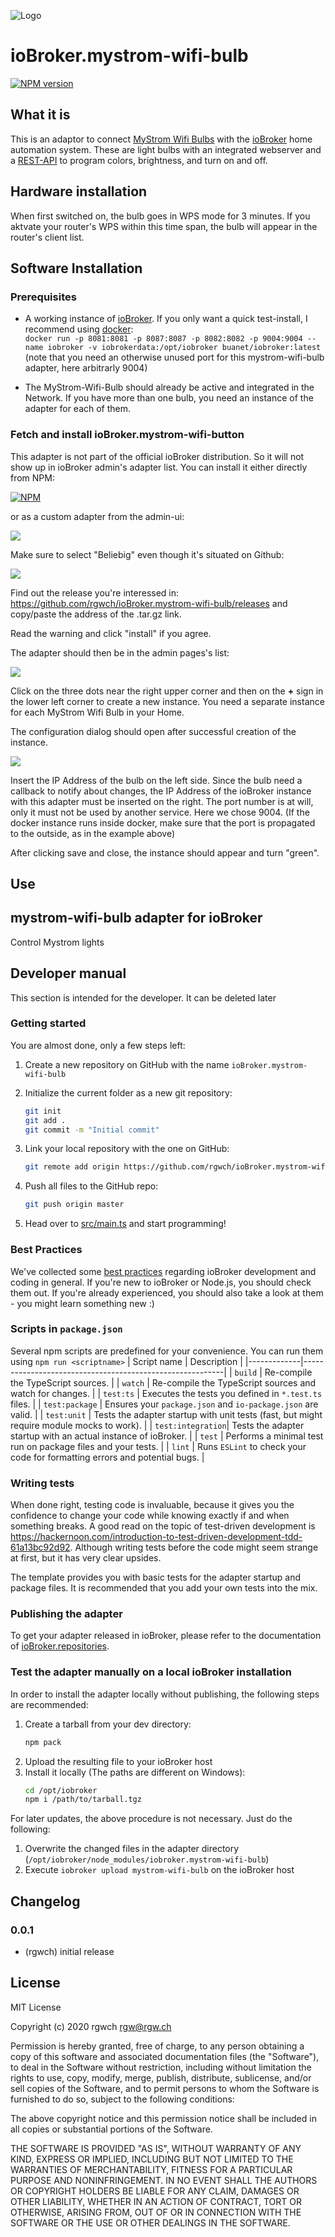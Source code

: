 ![Logo](admin/mystrom-wifi-bulb.png)
# ioBroker.mystrom-wifi-bulb

[![NPM version](http://img.shields.io/npm/v/iobroker.mystrom-wifi-bulb.svg)](https://www.npmjs.com/package/iobroker.mystrom-wifi-bulb)

## What it is

This is an adaptor to connect [MyStrom Wifi Bulbs](https://mystrom.ch/de/wifi-bulb/) with the [ioBroker](https://www.iobroker.net) home automation system. These are light bulbs with an integrated webserver and a [REST-API](http://api.mystrom.ch) to program colors, brightness, and turn on and off.
 
## Hardware installation

When first switched on, the bulb goes in WPS mode for 3 minutes. If you aktvate your router's WPS within this time span, the bulb will appear in the router's client list.

## Software Installation

### Prerequisites

- A working instance of [ioBroker](http://www.iobroker.net). If you only want a quick test-install, I recommend using [docker](https://www.docker.com/):  
`docker run -p 8081:8081 -p 8087:8087 -p 8082:8082 -p 9004:9004 --name iobroker -v iobrokerdata:/opt/iobroker buanet/iobroker:latest` (note that you need an otherwise unused port for this mystrom-wifi-bulb adapter, here arbitrarly 9004)

- The MyStrom-Wifi-Bulb should already be active and integrated in the Network. If you have more than one bulb, you need an instance of the adapter for each of them.

### Fetch and install ioBroker.mystrom-wifi-button

This adapter is not part of the official ioBroker distribution. So it will not show up in ioBroker admin's adapter list. You can install it either directly from NPM:

[![NPM](https://nodei.co/npm/iobroker.mystrom-wifi-bulb.png)](https://nodei.co/npm/iobroker.mystrom-wifi-bulb/)

or as a custom adapter from the admin-ui:

![](doc/bulb_1.jpg)

Make sure to select "Beliebig" even though it's situated on Github:

![](doc/bulb_2.jpg)

Find out the release you're interessed in: <https://github.com/rgwch/ioBroker.mystrom-wifi-bulb/releases> and copy/paste the address of the .tar.gz link.

Read the warning and click "install" if you agree.

The adapter should then be in the admin pages's list:

![](doc/bulb_3.jpg)

Click on the three dots near the right upper corner and then on the **+** sign in the lower left corner to create a new instance. You need a separate instance for each MyStrom Wifi Bulb in your Home.

The configuration dialog should open after successful creation of the instance. 

![](doc/bulb_4.jpg)

Insert the IP Address of the bulb on the left side. Since the bulb need a callback to notify about changes, the IP Address of the ioBroker instance with this adapter must be inserted on the right. The port number is at will, only it must not be used by another service. Here we chose 9004. (If the docker instance runs inside docker, make sure that the port is propagated to the outside, as in the example above)

After clicking save and close, the instance should appear and turn "green".

## Use


## mystrom-wifi-bulb adapter for ioBroker

Control Mystrom lights

## Developer manual
This section is intended for the developer. It can be deleted later

### Getting started

You are almost done, only a few steps left:
1. Create a new repository on GitHub with the name `ioBroker.mystrom-wifi-bulb`
1. Initialize the current folder as a new git repository:  
    ```bash
    git init
    git add .
    git commit -m "Initial commit"
    ```
1. Link your local repository with the one on GitHub:  
    ```bash
    git remote add origin https://github.com/rgwch/ioBroker.mystrom-wifi-bulb
    ```

1. Push all files to the GitHub repo:  
    ```bash
    git push origin master
    ```
1. Head over to [src/main.ts](src/main.ts) and start programming!

### Best Practices
We've collected some [best practices](https://github.com/ioBroker/ioBroker.repositories#development-and-coding-best-practices) regarding ioBroker development and coding in general. If you're new to ioBroker or Node.js, you should
check them out. If you're already experienced, you should also take a look at them - you might learn something new :)

### Scripts in `package.json`
Several npm scripts are predefined for your convenience. You can run them using `npm run <scriptname>`
| Script name | Description                                              |
|-------------|----------------------------------------------------------|
| `build`    | Re-compile the TypeScript sources.                       |
| `watch`     | Re-compile the TypeScript sources and watch for changes. |
| `test:ts`   | Executes the tests you defined in `*.test.ts` files.     |
| `test:package`    | Ensures your `package.json` and `io-package.json` are valid. |
| `test:unit`       | Tests the adapter startup with unit tests (fast, but might require module mocks to work). |
| `test:integration`| Tests the adapter startup with an actual instance of ioBroker. |
| `test` | Performs a minimal test run on package files and your tests. |
| `lint` | Runs `ESLint` to check your code for formatting errors and potential bugs. |

### Writing tests
When done right, testing code is invaluable, because it gives you the 
confidence to change your code while knowing exactly if and when 
something breaks. A good read on the topic of test-driven development 
is https://hackernoon.com/introduction-to-test-driven-development-tdd-61a13bc92d92. 
Although writing tests before the code might seem strange at first, but it has very 
clear upsides.

The template provides you with basic tests for the adapter startup and package files.
It is recommended that you add your own tests into the mix.

### Publishing the adapter
To get your adapter released in ioBroker, please refer to the documentation 
of [ioBroker.repositories](https://github.com/ioBroker/ioBroker.repositories#requirements-for-adapter-to-get-added-to-the-latest-repository).

### Test the adapter manually on a local ioBroker installation
In order to install the adapter locally without publishing, the following steps are recommended:
1. Create a tarball from your dev directory:  
    ```bash
    npm pack
    ```
1. Upload the resulting file to your ioBroker host
1. Install it locally (The paths are different on Windows):
    ```bash
    cd /opt/iobroker
    npm i /path/to/tarball.tgz
    ```

For later updates, the above procedure is not necessary. Just do the following:
1. Overwrite the changed files in the adapter directory (`/opt/iobroker/node_modules/iobroker.mystrom-wifi-bulb`)
1. Execute `iobroker upload mystrom-wifi-bulb` on the ioBroker host

## Changelog

### 0.0.1
* (rgwch) initial release

## License
MIT License

Copyright (c) 2020 rgwch <rgw@rgw.ch>

Permission is hereby granted, free of charge, to any person obtaining a copy
of this software and associated documentation files (the "Software"), to deal
in the Software without restriction, including without limitation the rights
to use, copy, modify, merge, publish, distribute, sublicense, and/or sell
copies of the Software, and to permit persons to whom the Software is
furnished to do so, subject to the following conditions:

The above copyright notice and this permission notice shall be included in all
copies or substantial portions of the Software.

THE SOFTWARE IS PROVIDED "AS IS", WITHOUT WARRANTY OF ANY KIND, EXPRESS OR
IMPLIED, INCLUDING BUT NOT LIMITED TO THE WARRANTIES OF MERCHANTABILITY,
FITNESS FOR A PARTICULAR PURPOSE AND NONINFRINGEMENT. IN NO EVENT SHALL THE
AUTHORS OR COPYRIGHT HOLDERS BE LIABLE FOR ANY CLAIM, DAMAGES OR OTHER
LIABILITY, WHETHER IN AN ACTION OF CONTRACT, TORT OR OTHERWISE, ARISING FROM,
OUT OF OR IN CONNECTION WITH THE SOFTWARE OR THE USE OR OTHER DEALINGS IN THE
SOFTWARE.